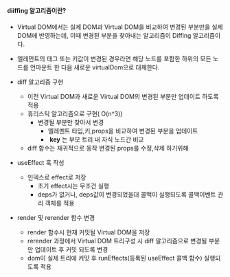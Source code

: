 #### diiffing 알고리즘이란?
- Virtual DOM에서는 실제 DOM과 Virtual DOM을 비교하여 변경된 부분만을 실제 DOM에 반영하는데,
이때 변경된 부분을 찾아내는 알고리즘이 Diffing 알고리즘이다.
- 엘레먼트의 태그 또는 키값이 변경된 경우라면 해당 노드를 포함한 하위의 모든 노드를 언마운트 한 다음 새로운 virtualDom으로 대체한다.


- diff 알고리즘 구현
	- 이전 Virtual DOM과 새로운 Virtual DOM의 변경된 부분만 업데이트 하도록 적용
	- 휴리스틱 알고리즘으로 구현( O(n^3))
		- 변경될 부분만 찾아서 변경
			- 엘레멘트 타입,키,props을 비교하여 변경된 부분을 업데이트
			-  **key** 는 부모 트리 내 자식 노드간 비교
	- diff 함수는 재귀적으로 동작 변경된 props를 수정,삭제 하기위해
- useEffect 훅 작성
	- 인덱스로 effect로 저장
		- 초기 effect시는 무조건 실행
		- deps가 없거나, deps값이 변경되었을대 콜백이 실행되도록 콜백이벤트 관리 객체를 적용
- render 및 rerender 함수 변경
	- render 함수시 현재 커밋될 Virtual DOM을 저장
	- rerender 과정에서 Virtual DOM 트리구성 시 diff 알고리즘으로 변경될 부분만 업데이트 후 커밋 되도록 변경
	- dom이 실제 트리에 커밋 후 runEffects(등록된 useEffect 콜백 함수) 실행되도록 적용
